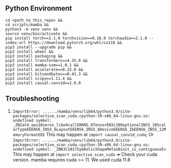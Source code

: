## Python Environment
```
cd <path_to_this_repo> &&
cd scripts/mamba &&
python3 -m venv venv &&
source venv/bin/activate &&
pip install torch==2.1.0 torchvision==0.16.0 torchaudio==2.1.0 --index-url https://download.pytorch.org/whl/cu118 &&
pip3 install --upgrade pip &&
pip3 install wheel &&
pip3 install packaging &&
pip3 install transformers==4.35.0 &&
pip3 install mamba-ssm==1.0.1 &&
pip3 install accelerate==0.25.0 &&
pip3 install bitsandbytes==0.41.3 && 
pip3 install scipy==1.11.4 &&
pip3 install causal-conv1d==1.0.0
```

## Troubleshooting
1. `ImportError: ....../mamba/venv/lib64/python3.9/site-packages/selective_scan_cuda.cpython-39-x86_64-linux-gnu.so: undefined symbol: _ZN2at4_ops10zeros_like4callERKNS_6TensorEN3c108optionalINS5_10ScalarTypeEEENS6_INS5_6LayoutEEENS6_INS5_6DeviceEEENS6_IbEENS6_INS5_12MemoryFormatEEE`
This may happen at `import causal_conv1d_cuda`; Or `ImportError: ....../mamba/venv/lib64/python3.9/site-packages/selective_scan_cuda.cpython-39-x86_64-linux-gnu.so: undefined symbol: _ZNK3c1017SymbolicShapeMeta18init_is_contiguousEv` This may happen at `import selective_scan_cuda` &#x2794; Check your cuda version. mamba requires cuda >= 11. We used cuda 11.8
